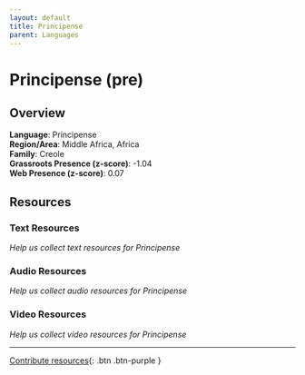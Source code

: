 ```yaml
---
layout: default
title: Principense
parent: Languages
---
```


# Principense (pre)

## Overview

**Language**: Principense  
**Region/Area**: Middle Africa, Africa  
**Family**: Creole  
**Grassroots Presence (z-score)**: -1.04  
**Web Presence (z-score)**: 0.07  

## Resources

### Text Resources
*Help us collect text resources for Principense*

### Audio Resources
*Help us collect audio resources for Principense*

### Video Resources
*Help us collect video resources for Principense*

---

[Contribute resources](https://forms.office.com/e/1SfLJx3u1r){: .btn .btn-purple }
